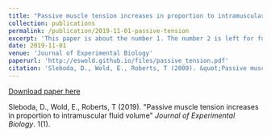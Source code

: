 ```yaml
---
title: "Passive muscle tension increases in proportion to intramuscular fluid volume"
collection: publications
permalink: /publication/2019-11-01-passive-tension
excerpt: 'This paper is about the number 1. The number 2 is left for future work.'
date: 2019-11-01
venue: 'Journal of Experimental Biology'
paperurl: 'http://eswold.github.io/files/passive_tension.pdf'
citation: 'Sleboda, D., Wold, E., Roberts, T (2009). &quot;Passive muscle tension increases in proportion to intramuscular fluid volume &quot; <i>Journal of Experimental Biology</i>. 1(1).'
---
```


[Download paper here](http://eswold.github.io/files/passive_tension.pdf)

Sleboda, D., Wold, E., Roberts, T (2019). "Passive muscle tension increases in proportion to intramuscular fluid volume" <i>Journal of Experimental Biology</i>. 1(1).